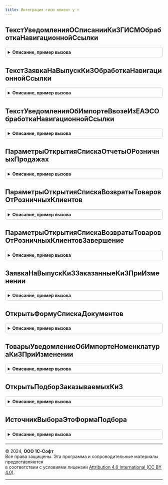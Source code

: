 ```yaml
---
title: Интеграция гисм клиент у т
---
```



## ТекстУведомленияОСписанииКиЗГИСМОбработкаНавигационнойСсылки
<details style="margin: 1em 0; padding: 0.5em; border: 1px solid #ccc; border-radius: 6px;">

<summary style="font-weight: bold; cursor: pointer;">Описание, пример вызова</summary>

```bsl

// Текст уведомления о списании ки ЗГИСМОбработка навигационной ссылки.
//
// Параметры:
//  Форма - ФормаКлиентскогоПриложения
//  НавигационнаяСсылкаФорматированнойСтроки - Строка - навигационная ссылка форматированной строки
//  СтандартнаяОбработка - Булево - стандартная обработка
Процедура ТекстУведомленияОСписанииКиЗГИСМОбработкаНавигационнойСсылки(Форма, НавигационнаяСсылкаФорматированнойСтроки, СтандартнаяОбработка) Экспорт
```

Пример вызова
```bsl
ИнтеграцияГИСМКлиентУТ.ТекстУведомленияОСписанииКиЗГИСМОбработкаНавигационнойСсылки(Форма, НавигационнаяСсылкаФорматированнойСтроки, СтандартнаяОбработка) 
```
</details>

## ТекстЗаявкаНаВыпускКиЗОбработкаНавигационнойСсылки
<details style="margin: 1em 0; padding: 0.5em; border: 1px solid #ccc; border-radius: 6px;">

<summary style="font-weight: bold; cursor: pointer;">Описание, пример вызова</summary>

```bsl

// Текст заявка на выпуск ки з обработка навигационной ссылки.
//
// Параметры:
//  Форма - ФормаКлиентскогоПриложения
//  НавигационнаяСсылкаФорматированнойСтроки - Строка - навигационная ссылка форматированной строки
//  СтандартнаяОбработка - Булево - стандартная обработка
Процедура ТекстЗаявкаНаВыпускКиЗОбработкаНавигационнойСсылки(Форма, НавигационнаяСсылкаФорматированнойСтроки, СтандартнаяОбработка) Экспорт
```

Пример вызова
```bsl
ИнтеграцияГИСМКлиентУТ.ТекстЗаявкаНаВыпускКиЗОбработкаНавигационнойСсылки(Форма, НавигационнаяСсылкаФорматированнойСтроки, СтандартнаяОбработка) 
```
</details>

## ТекстУведомленияОбИмпортеВвозеИзЕАЭСОбработкаНавигационнойСсылки
<details style="margin: 1em 0; padding: 0.5em; border: 1px solid #ccc; border-radius: 6px;">

<summary style="font-weight: bold; cursor: pointer;">Описание, пример вызова</summary>

```bsl

// Текст уведомления об импорте ввозе из ЕАЭСОбработка навигационной ссылки.
//
// Параметры:
//  Форма - ФормаКлиентскогоПриложения
//  НавигационнаяСсылкаФорматированнойСтроки - Строка - навигационная ссылка форматированной строки
//  СтандартнаяОбработка - Булево - стандартная обработка
Процедура ТекстУведомленияОбИмпортеВвозеИзЕАЭСОбработкаНавигационнойСсылки(Форма, НавигационнаяСсылкаФорматированнойСтроки, СтандартнаяОбработка) Экспорт
```

Пример вызова
```bsl
ИнтеграцияГИСМКлиентУТ.ТекстУведомленияОбИмпортеВвозеИзЕАЭСОбработкаНавигационнойСсылки(Форма, НавигационнаяСсылкаФорматированнойСтроки, СтандартнаяОбработка) 
```
</details>

## ПараметрыОткрытияСпискаОтчетыОРозничныхПродажах
<details style="margin: 1em 0; padding: 0.5em; border: 1px solid #ccc; border-radius: 6px;">

<summary style="font-weight: bold; cursor: pointer;">Описание, пример вызова</summary>

```bsl

// Параметры открытия списка отчеты о розничных продажах.
//
// Возвращаемое значение:
//  Структура - Параметры открытия списка отчеты о розничных продажах:
// * ИмяФормы - Строка -
// * ОткрытьРаспоряжения - Булево -
// * ИмяПоляОтветственный - Строка -
// * ИмяПоляОрганизация - Строка -
Функция ПараметрыОткрытияСпискаОтчетыОРозничныхПродажах() Экспорт
```

Пример вызова
```bsl
Результат = ИнтеграцияГИСМКлиентУТ.ПараметрыОткрытияСпискаОтчетыОРозничныхПродажах() 
```
</details>

## ПараметрыОткрытияСпискаВозвратыТоваровОтРозничныхКлиентов
<details style="margin: 1em 0; padding: 0.5em; border: 1px solid #ccc; border-radius: 6px;">

<summary style="font-weight: bold; cursor: pointer;">Описание, пример вызова</summary>

```bsl

// Параметры открытия списка возвраты товаров от розничных клиентов.
//
// Параметры:
//  СтруктураВозврата см. ИнтеграцияИСВызовСервераУТ.ВозвратыТоваровОтРозничныхКлиентов
Процедура ПараметрыОткрытияСпискаВозвратыТоваровОтРозничныхКлиентов(СтруктураВозврата) Экспорт
```

Пример вызова
```bsl
ИнтеграцияГИСМКлиентУТ.ПараметрыОткрытияСпискаВозвратыТоваровОтРозничныхКлиентов(СтруктураВозврата) 
```
</details>

## ПараметрыОткрытияСпискаВозвратыТоваровОтРозничныхКлиентовЗавершение
<details style="margin: 1em 0; padding: 0.5em; border: 1px solid #ccc; border-radius: 6px;">

<summary style="font-weight: bold; cursor: pointer;">Описание, пример вызова</summary>

```bsl

// Параметры открытия списка возвраты товаров от розничных клиентов завершение.
//
// Параметры:
//  Результат - Структура
//  ДополнительныеПараметры - Произвольный
Процедура ПараметрыОткрытияСпискаВозвратыТоваровОтРозничныхКлиентовЗавершение(Результат, ДополнительныеПараметры) Экспорт
```

Пример вызова
```bsl
ИнтеграцияГИСМКлиентУТ.ПараметрыОткрытияСпискаВозвратыТоваровОтРозничныхКлиентовЗавершение(Результат, ДополнительныеПараметры) 
```
</details>

## ЗаявкаНаВыпускКиЗЗаказанныеКиЗПриИзменении
<details style="margin: 1em 0; padding: 0.5em; border: 1px solid #ccc; border-radius: 6px;">

<summary style="font-weight: bold; cursor: pointer;">Описание, пример вызова</summary>

```bsl

// Заявка на выпуск ки з заказанные ки з при изменении.
//
// Параметры:
//  Форма - ФормаКлиентскогоПриложения
//  КэшированныеЗначения - Произвольный
//  Элемент - Произвольный
Процедура ЗаявкаНаВыпускКиЗЗаказанныеКиЗПриИзменении(Форма, КэшированныеЗначения, Элемент) Экспорт
```

Пример вызова
```bsl
ИнтеграцияГИСМКлиентУТ.ЗаявкаНаВыпускКиЗЗаказанныеКиЗПриИзменении(Форма, КэшированныеЗначения, Элемент) 
```
</details>

## ОткрытьФормуСпискаДокументов
<details style="margin: 1em 0; padding: 0.5em; border: 1px solid #ccc; border-radius: 6px;">

<summary style="font-weight: bold; cursor: pointer;">Описание, пример вызова</summary>

```bsl

// Открыть форму списка документов.
//
// Параметры:
//  СписокДокументов - СписокЗначений из Произвольный
//  Заголовок - Строка
Процедура ОткрытьФормуСпискаДокументов(СписокДокументов, Заголовок) Экспорт
```

Пример вызова
```bsl
ИнтеграцияГИСМКлиентУТ.ОткрытьФормуСпискаДокументов(СписокДокументов, Заголовок) 
```
</details>

## ТоварыУведомлениеОбИмпортеНоменклатураКиЗПриИзменении
<details style="margin: 1em 0; padding: 0.5em; border: 1px solid #ccc; border-radius: 6px;">

<summary style="font-weight: bold; cursor: pointer;">Описание, пример вызова</summary>

```bsl

// Товары уведомление об импорте номенклатура ки з при изменении.
//
// Параметры:
//  ТекущаяСтрока - Произвольный
//  КэшированныеЗначения - Произвольный
Процедура ТоварыУведомлениеОбИмпортеНоменклатураКиЗПриИзменении(ТекущаяСтрока, КэшированныеЗначения) Экспорт
```

Пример вызова
```bsl
ИнтеграцияГИСМКлиентУТ.ТоварыУведомлениеОбИмпортеНоменклатураКиЗПриИзменении(ТекущаяСтрока, КэшированныеЗначения) 
```
</details>

## ОткрытьПодборЗаказываемыхКиЗ
<details style="margin: 1em 0; padding: 0.5em; border: 1px solid #ccc; border-radius: 6px;">

<summary style="font-weight: bold; cursor: pointer;">Описание, пример вызова</summary>

```bsl

// Открыть подбор заказываемых ки З.
//
// Параметры:
//  Форма - ФормаКлиентскогоПриложения
Процедура ОткрытьПодборЗаказываемыхКиЗ(Форма) Экспорт
```

Пример вызова
```bsl
ИнтеграцияГИСМКлиентУТ.ОткрытьПодборЗаказываемыхКиЗ(Форма) 
```
</details>

## ИсточникВыбораЭтоФормаПодбора
<details style="margin: 1em 0; padding: 0.5em; border: 1px solid #ccc; border-radius: 6px;">

<summary style="font-weight: bold; cursor: pointer;">Описание, пример вызова</summary>

```bsl

// Источник выбора это форма подбора.
//
// Параметры:
//  ИсточникВыбора - ФормаКлиентскогоПриложения
//
// Возвращаемое значение:
//  Булево - Источник выбора это форма подбора
Функция ИсточникВыбораЭтоФормаПодбора(ИсточникВыбора) Экспорт
```

Пример вызова
```bsl
Результат = ИнтеграцияГИСМКлиентУТ.ИсточникВыбораЭтоФормаПодбора(ИсточникВыбора) 
```
</details>

---

© 2024, **ООО 1С-Софт**  
Все права защищены. Эта программа и сопроводительные материалы предоставляются  
в соответствии с условиями лицензии [Attribution 4.0 International (CC BY 4.0)](https://creativecommons.org/licenses/by/4.0/legalcode).

---
